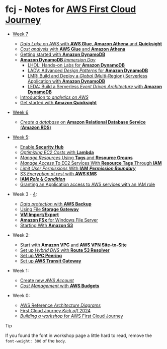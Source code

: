 # fcj - Notes for [AWS First Cloud Journey]

- [Week 7](./week-7.md)

  - [_Data Lake_ on AWS with **AWS Glue**, **Amazon Athena** and **Quicksight**](./000035-data-lake-on-aws.md)
  - [_Cost analysis_ with **AWS Glue** and **Amazon Athena**](./000040-cost-and-performance-analysis-with-aws-glue-and-amazon-athena.md)
  - [Getting started with **Amazon DynamoDB**](./000060-work-with-amazon-dynamodb.md)
  - [**Amazon DynamoDB** _Immersion Day_](./000039-amazon-dynamodb-immersion-day.md)
    - [LHOL: Hands-on Labs for **Amazon DynamoDB**](./000039-LHOL-hands-on-labs-for-amazon-dynamodb.md)
    - [LADV: Advanced _Design Patterns_ for **Amazon DynamoDB**](./000039-LADV-advanced-design-patterns-for-amazon-dynamodb.md)
    - [LMR: Build and Deploy a _Global_ (Multi-Region) Serverless Application with **Amazon DynamoDB**](./000039-LMR-build-and-deploy-a-global-multi-region-serverless-application-with-amazon-dynamodb.md)
    - [LEDA: Build a Serverless _Event Driven Architecture_ with **Amazon DynamoDB**](./000039-LEDA-build-a-serverless-event-driven-architecture-with-dynamo-db)
  - [Introduction to _analytics on AWS_](./000072-analytics-on-aws-workshop.md)
  - [Get started with **Amazon Quicksight**](./000073-get-started-with-amazon-quicksight.md)

- [Week 6](./week-6.md)

  - [_Create a database_ on **Amazon Relational Database Service** (**Amazon RDS**)](./000005-create-a-database-on-amazon-relational-database-service-amazon-rds.md)

- [Week 5](./week-5.md):

  - [Enable **Security Hub**](./000018-enable-security-hub.md)
  - [_Optimizing EC2 Costs_ with **Lambda**](./000022-optimizing-ec2-costs-with-lambda.md)
  - [_Manage Resources_ Using **Tags** and **Resource Groups**](000027-manage-resources-using-tags-and-resource-groups.md)
  - [_Manage Access_ To EC2 Services With **Resource Tags** Through **IAM**](000028-manage-access-to-ec2-services-with-resource-tags-through-iam.md)
  - [_Limit User Permissions_ With **IAM** **_Permission Boundary_**](000030-limit-user-permissions-with-iam-permission-boundary.md)
  - [S3 _Encryption at rest_ with **AWS KMS**](000033-s3-encryption-at-rest-with-aws-kms.md)
  - [**IAM _Role_ & _Condition_**](000044-iam-role-and-condition.md)
  - [Granting an Application access to AWS services with an IAM role](000048-granting-an-application-access-to-aws-services-with-an-iam-role.md)

- Week 3 - [4](./week-4.md):

  - [_Data protection_ with **AWS Backup**](./000013-data-protection-with-aws-backup.md)
  - [Using File **Storage Gateway**](./000024-using-file-storage-gateway.md)
  - [**VM Import/Export**](./000014-vm-import-export.md)
  - [**Amazon FSx** for Windows File Server](./000025-amazon-fsx-for-windows-file-server.md)
  - [Starting With **Amazon S3**](./000057-starting-with-amazon-s3.md)

- Week 2:

  - [Start with **Amazon VPC** and **AWS VPN Site-to-Site**](./000003-amazon-vpc-and-aws-vpn-site-to-site.md)
  - [Set up _Hybrid DNS_ with **Route 53 Resolver**](./000010-set-up-hybrid-dns-with-route-53-resolver.md)
  - [Set up **VPC Peering**](./000019-set-up-vpc-peering.md)
  - [Set up **AWS Transit Gateway**](./000020-set-up-aws-transit-gateway.md)

- Week 1:

  - [Create new _AWS Account_](000001-creating-your-first-aws-account.md)
  - [_Cost Management_ with **AWS Budgets**](000007-cost-management-with-aws-budgets.md)

- Week 0:

  - [AWS Reference _Architecture Diagrams_](./week-0-010-aws-diagrams.md)
  - [First Cloud Journey _Kick off_ 2024](./week-0-020-first-cloud-journey-kick-off-2024.md)
  - [_Building a workshop_ for AWS First Cloud Journey](./week-0-030-building-a-workshop-for-aws-first-cloud-journey.md)

> [!TIP]
> If you found the font in workshop page a little hard to read, remove the `font-weight: 300` of the `body`.

[AWS First Cloud Journey]: https://cloudjourney.awsstudygroup.com/
